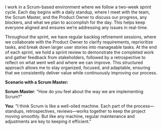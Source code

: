 I work in a Scrum-based environment where we follow a two-week sprint cycle. Each day begins with a daily standup, where I meet with the team, the Scrum Master, and the Product Owner to discuss our progress, any blockers, and what we plan to accomplish for the day. This helps keep everyone aligned and ensures we’re addressing any issues in real-time.

Throughout the sprint, we have regular backlog refinement sessions, where we collaborate with the Product Owner to clarify requirements, reprioritize tasks, and break down larger user stories into manageable tasks. At the end of each sprint, we hold a sprint review to demonstrate the completed work and gather feedback from stakeholders, followed by a retrospective to reflect on what went well and where we can improve. This structured approach allows me to stay organized, focused, and adaptable, ensuring that we consistently deliver value while continuously improving our process.

**Scenario with a Scrum Master:**

**Scrum Master**: "How do you feel about the way we are implementing Scrum?"

**You**: "I think Scrum is like a well-oiled machine. Each part of the process—standups, retrospectives, reviews—works together to keep the project moving smoothly. But like any machine, regular maintenance and adjustments are key to keeping it efficient."
